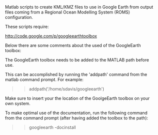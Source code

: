 Matlab scripts to create KML/KMZ files to use in Google Earth from output files 
coming from a Regional Ocean Modelling System (ROMS) configuration. 

These scripts require:

http://code.google.com/p/googleearthtoolbox

Below there are some comments about the used of the GoogleEarth toolbox:

The GoogleEarth toolbox needs to be added to the MATLAB path before use.

This can be accomplished by running the 'addpath' command from the 
matlab command prompt. For example:

>> addpath('/home/sdavis/googleearth')

Make sure to insert your the location of the GoolgeEarth toolbox on your 
own system. 


To make optimal use of the documentation, run the following command from 
the command prompt (after having added the toolbox to the path):

>> googleearth -docinstall

